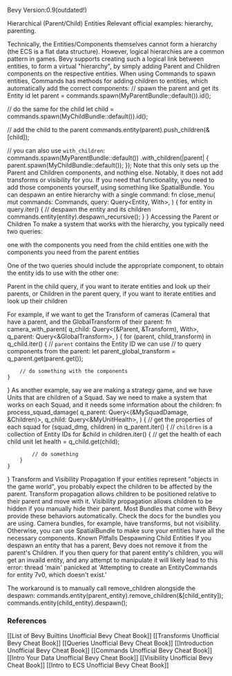 Bevy Version:0.9(outdated!)


Hierarchical (Parent/Child) Entities
Relevant official examples:
hierarchy,
parenting.

Technically, the Entities/Components themselves cannot form a
hierarchy (the ECS is a flat data structure). However,
logical hierarchies are a common pattern in games.
Bevy supports creating such a logical link between entities, to form
a virtual "hierarchy", by simply adding Parent and
Children components on the respective entities.
When using Commands to spawn entities,
Commands has methods for adding children to entities,
which automatically add the correct components:
// spawn the parent and get its Entity id
let parent = commands.spawn(MyParentBundle::default()).id();

// do the same for the child
let child = commands.spawn(MyChildBundle::default()).id();

// add the child to the parent
commands.entity(parent).push_children(&[child]);

// you can also use `with_children`:
commands.spawn(MyParentBundle::default())
    .with_children(|parent| {
        parent.spawn(MyChildBundle::default());
    });
Note that this only sets up the Parent and
Children components, and nothing else. Notably, it does not
add transforms or visibility for you.  If you
need that functionality, you need to add those components yourself, using
something like SpatialBundle.
You can despawn an entire hierarchy with a single command:
fn close_menu(
    mut commands: Commands,
    query: Query<Entity, With<MainMenuUI>>,
) {
    for entity in query.iter() {
        // despawn the entity and its children
        commands.entity(entity).despawn_recursive();
    }
}
Accessing the Parent or Children
To make a system that works with the hierarchy, you typically need two queries:

one with the components you need from the child entities
one with the components you need from the parent entities

One of the two queries should include the appropriate component, to obtain the
entity ids to use with the other one:

Parent in the child query, if you want to iterate entities
and look up their parents, or
Children in the parent query, if you want to iterate entities
and look up their children

For example, if we want to get the Transform
of cameras (Camera) that have a parent, and the
GlobalTransform of their parent:
fn camera_with_parent(
    q_child: Query<(&Parent, &Transform), With<Camera>>,
    q_parent: Query<&GlobalTransform>,
) {
    for (parent, child_transform) in q_child.iter() {
        // `parent` contains the Entity ID we can use
        // to query components from the parent:
        let parent_global_transform = q_parent.get(parent.get());

        // do something with the components
    }
}
As another example, say we are making a strategy game, and we have Units
that are children of a Squad. Say we need to make a system that works on
each Squad, and it needs some information about the children:
fn process_squad_damage(
    q_parent: Query<(&MySquadDamage, &Children)>,
    q_child: Query<&MyUnitHealth>,
) {
    // get the properties of each squad
    for (squad_dmg, children) in q_parent.iter() {
        // `children` is a collection of Entity IDs
        for &child in children.iter() {
            // get the health of each child unit
            let health = q_child.get(child);

            // do something
        }
    }
}
Transform and Visibility Propagation
If your entities represent "objects in the game world", you probably expect
the children to be affected by the parent.
Transform propagation allows children to be positioned
relative to their parent and move with it.
Visibility propagation allows children to be hidden if
you manually hide their parent.
Most Bundles that come with Bevy provide these behaviors
automatically. Check the docs for the bundles you are using.  Camera bundles,
for example, have transforms, but not visibility.
Otherwise, you can use SpatialBundle to make sure
your entities have all the necessary components.
Known Pitfalls
Despawning Child Entities
If you despawn an entity that has a parent, Bevy does not remove it from the
parent's Children.
If you then query for that parent entity's children, you will get an invaild
entity, and any attempt to manipulate it will likely lead to this error:
thread 'main' panicked at 'Attempting to create an EntityCommands for entity 7v0, which doesn't exist.'

The workaround is to manually call remove_children alongside the despawn:
    commands.entity(parent_entity).remove_children(&[child_entity]);
    commands.entity(child_entity).despawn();

### References
[[List of Bevy Builtins  Unofficial Bevy Cheat Book]] [[Transforms  Unofficial Bevy Cheat Book]] [[Queries  Unofficial Bevy Cheat Book]] [[Introduction  Unofficial Bevy Cheat Book]] [[Commands  Unofficial Bevy Cheat Book]] [[Intro Your Data  Unofficial Bevy Cheat Book]] [[Visibility  Unofficial Bevy Cheat Book]] [[Intro to ECS  Unofficial Bevy Cheat Book]] 